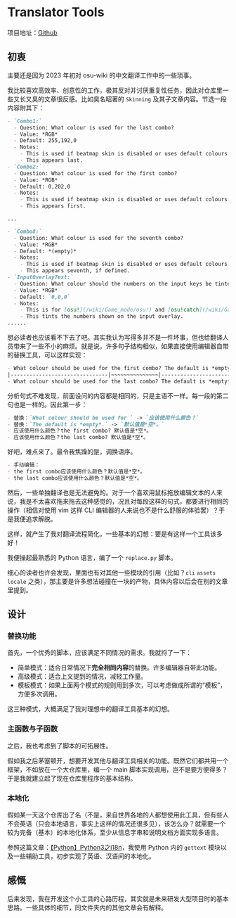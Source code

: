 # Translator Tools

项目地址：[Github](https://github.com/CloneWith/translator-tools)

## 初衷

主要还是因为 2023 年初对 osu-wiki 的中文翻译工作中的一些琐事。

我比较喜欢高效率、创意性的工作，极其反对并讨厌重复性任务，因此对仓库里一些又长又臭的文章很反感。比如臭名昭著的 `Skinning` 及其子文章内容。节选一段内容附其下：

```md
- `Combo1:`
  - Question: What colour is used for the last combo?
  - Value: *RGB*
  - Default: 255,192,0
  - Notes:
    - This is used if beatmap skin is disabled or uses default colours.
    - This appears last.
- `Combo2:`
  - Question: What colour is used for the first combo?
  - Value: *RGB*
  - Default: 0,202,0
  - Notes:
    - This is used if beatmap skin is disabled or uses default colours.
    - This appears first.

...

- `Combo8:`
  - Question: What colour is used for the seventh combo?
  - Value: *RGB*
  - Default: *(empty)*
  - Notes:
    - This is used if beatmap skin is disabled or uses default colours.
    - This appears seventh, if defined.
- `InputOverlayText:`
  - Question: What colour should the numbers on the input keys be tinted in?
  - Value: *RGB*
  - Default: `0,0,0`
  - Notes:
    - This is for [osu!](/wiki/Game_mode/osu!) and [osu!catch](/wiki/Game_mode/osu!catch) only..
    - This tints the numbers shown on the input overlay.
......
```

想必读者也应该看不下去了吧。其实我认为写得多并不是一件坏事，但也给翻译人员带来了一些不小的麻烦。就是说，许多句子结构相似，如果直接使用编辑器自带的替换工具，可以这样实现：

```md
- What colour should be used for the first combo? The default is *empty*.
|-------------------------------|~~~~~~~~~~~~~~~|------------------------|
- What colour should be used for the last combo? The default is *empty*.
```

分析句式不难发现，前面设问的内容都是相同的，只是主语不一样。每一段的第二句也是一样的。因此第一步：

```md
- 替换：`What colour should be used for ` -> `应该使用什么颜色？`
- 替换：`The default is *empty*.` -> `默认值是*空*。`
- 应该使用什么颜色？the first combo? 默认值是*空*。
- 应该使用什么颜色？the last combo? 默认值是*空*。
```

好吧，难点来了。最令我焦躁的是，调换语序。

```md
- 手动编辑：
- the first combo应该使用什么颜色？默认值是*空*。
- the last combo应该使用什么颜色？默认值是*空*。
```

然后，一些单独翻译也是无法避免的。对于一个喜欢用鼠标拖放编辑文本的人来说，我是不太喜欢拖来拖去这种感觉的，况且对每段这样的句式，都要进行相同的操作（相信对使用 vim 这样 CLI 编辑器的人来说也不是什么舒服的体验罢）？于是我便追求解脱。

这样，就产生了我对翻译流程简化，一些基本的幻想：要是有这样一个工具该多好！

我便操起最熟悉的 Python 语言，编了一个 `replace.py` 脚本。

细心的读者也许会发现，里面也有对其他一些模块的引用（比如？`cli` `assets` `locale` 之类），那主要是许多想法碰撞在一块的产物，具体内容以后会在别的文章里提到。

## 设计

### 替换功能

首先，一个优秀的脚本，应该满足不同情况的需求。我就捋了一下：

- 简单模式：适合日常情况下**完全相同内容**的替换。许多编辑器自带此功能。
- 高级模式：适合上文提到的情况，减轻工作量。
- 模板模式：如果上面两个模式的规则用到多次，可以考虑做成所谓的“模板”，方便多次调用。

这三种模式，大概满足了我对理想中的翻译工具基本的幻想。

### 主函数与子函数

之后，我也考虑到了脚本的可拓展性。

假如我之后茅塞顿开，想要开发其他与翻译工具相关的功能。既然它们都共用一个框架，不如放在一个大仓库里，编一个 main 脚本实现调用，岂不是要方便得多？于是我就建立起了现在仓库里程序的基本结构。

### 本地化

假如某一天这个仓库出了名（不是，来自世界各地的人都想使用此工具，但有些人不会英语（只会本地语言，事实上这样的情况还很多见），该怎么办？就需要一个较为完备（基本）的本地化体系，至少从信息字串和说明文档方面实现多语言。

参照这篇文章：[【Python】Python3之i18n](https://developer.aliyun.com/article/702246)，我使用 Python 内的 `gettext` 模块以及一些辅助工具，初步实现了英语、汉语间的本地化。

## 感慨

后来发现，我在开发这个小工具的心路历程，其实就是未来研发大型项目时的基本思路。一些具体的细节，同文件夹内的其他文章会有解释。
